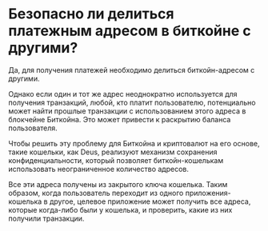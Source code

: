 # Безопасно ли делиться платежным адресом в биткойне с другими?

Да, для получения платежей необходимо делиться биткойн-адресом с другими.

Однако если один и тот же адрес неоднократно используется для получения транзакций, любой, кто платит пользователю, потенциально может найти прошлые транзакции с использованием этого адреса в блокчейне Биткойна. Это может привести к раскрытию баланса пользователя.

Чтобы решить эту проблему для Биткойна и криптовалют на его основе, такие кошельки, как Deus, реализуют механизм сохранения конфиденциальности, который позволяет биткойн-кошелькам использовать неограниченное количество адресов.

Все эти адреса получены из закрытого ключа кошелька. Таким образом, когда пользователь переходит из одного приложения-кошелька в другое, целевое приложение может получить все адреса, которые когда-либо были у кошелька, и проверить, какие из них получили транзакции.